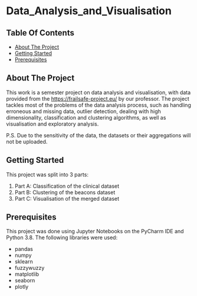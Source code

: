# Data_Analysis_and_Visualisation

## Table Of Contents
* [About The Project](#about-the-project)
* [Getting Started](#getting-started)
* [Prerequisites](#prerequisites)

## About The Project
This work is a semester project on data analysis and visualisation, with data provided from the https://frailsafe-project.eu/ by our professor.
The project tackles most of the problems of the data analysis process, such as handling erroneous and missing data, outlier detection, dealing with high dimensionality, classification and clustering algorithms, as well as visualisation and exploratory analysis.

P.S. Due to the sensitivity of the data, the datasets or their aggregations will not be uploaded. 

## Getting Started
This project was split into 3 parts:
1. Part A: Classification of the clinical dataset
2. Part B: Clustering of the beacons dataset
3. Part C: Visualisation of the merged dataset

## Prerequisites
This project was done using Jupyter Notebooks on the PyCharm IDE and Python 3.8. The following libraries were used:
- pandas
- numpy
- sklearn
- fuzzywuzzy
- matplotlib
- seaborn
- plotly
